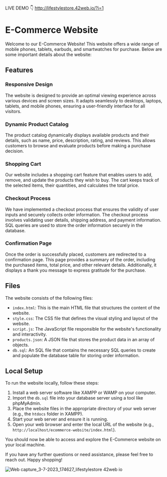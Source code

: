 LIVE DEMO 👇
http://lifestylestore.42web.io/?i=1

# E-Commerce Website

Welcome to our E-Commerce Website! This website offers a wide range of mobile phones, tablets, earbuds, and smartwatches for purchase. Below are some important details about the website:

## Features

### Responsive Design
The website is designed to provide an optimal viewing experience across various devices and screen sizes. It adapts seamlessly to desktops, laptops, tablets, and mobile phones, ensuring a user-friendly interface for all visitors.

### Dynamic Product Catalog
The product catalog dynamically displays available products and their details, such as name, price, description, rating, and reviews. This allows customers to browse and evaluate products before making a purchase decision.

### Shopping Cart
Our website includes a shopping cart feature that enables users to add, remove, and update the products they wish to buy. The cart keeps track of the selected items, their quantities, and calculates the total price.

### Checkout Process
We have implemented a checkout process that ensures the validity of user inputs and securely collects order information. The checkout process involves validating user details, shipping address, and payment information. SQL queries are used to store the order information securely in the database.

### Confirmation Page
Once the order is successfully placed, customers are redirected to a confirmation page. This page provides a summary of the order, including the purchased items, total price, and other relevant details. Additionally, it displays a thank you message to express gratitude for the purchase.

## Files

The website consists of the following files:

- `index.html`: This is the main HTML file that structures the content of the website.
- `style.css`: The CSS file that defines the visual styling and layout of the website.
- `script.js`: The JavaScript file responsible for the website's functionality and interactivity.
- `products.json`: A JSON file that stores the product data in an array of objects.
- `db.sql`: An SQL file that contains the necessary SQL queries to create and populate the database table for storing order information.

## Local Setup

To run the website locally, follow these steps:

1. Install a web server software like XAMPP or WAMP on your computer.
2. Import the `db.sql` file into your database server using a tool like phpMyAdmin.
3. Place the website files in the appropriate directory of your web server (e.g., the `htdocs` folder in XAMPP).
4. Start your web server and ensure it is running.
5. Open your web browser and enter the local URL of the website (e.g., `http://localhost/ecommerce-website/index.html`).

You should now be able to access and explore the E-Commerce website on your local machine.

If you have any further questions or need assistance, please feel free to reach out. Happy shopping!

![Web capture_3-7-2023_174627_lifestylestore 42web io](https://github.com/snehagautam869/Lifestyle_Store/assets/79215346/9844628d-3771-4406-9959-f90094e13611)

